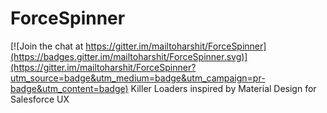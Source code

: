 # ForceSpinner

[![Join the chat at https://gitter.im/mailtoharshit/ForceSpinner](https://badges.gitter.im/mailtoharshit/ForceSpinner.svg)](https://gitter.im/mailtoharshit/ForceSpinner?utm_source=badge&utm_medium=badge&utm_campaign=pr-badge&utm_content=badge)
Killer Loaders inspired by Material Design for Salesforce UX
